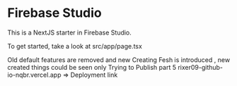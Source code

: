 # Firebase Studio

This is a NextJS starter in Firebase Studio.

To get started, take a look at src/app/page.tsx

<!-- Project.. -->
<!-- Customer and Creator -->
Old default features are removed and new Creating Fesh is introduced , new created things could be seen only
Trying to Publish part 5
rixer09-github-io-nqbr.vercel.app => Deployment link


